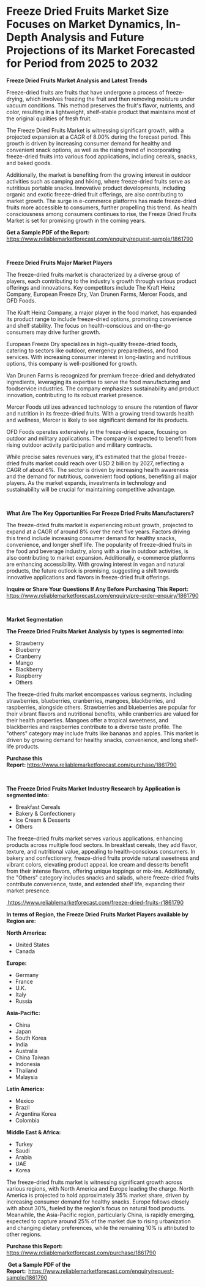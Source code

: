 <p><h1>Freeze Dried Fruits Market Size Focuses on Market Dynamics, In-Depth Analysis and Future Projections of its Market Forecasted for Period from 2025 to 2032</h1></p><p><strong>Freeze Dried Fruits Market Analysis and Latest Trends</strong></p>
<p><p>Freeze-dried fruits are fruits that have undergone a process of freeze-drying, which involves freezing the fruit and then removing moisture under vacuum conditions. This method preserves the fruit's flavor, nutrients, and color, resulting in a lightweight, shelf-stable product that maintains most of the original qualities of fresh fruit.</p><p>The Freeze Dried Fruits Market is witnessing significant growth, with a projected expansion at a CAGR of 8.00% during the forecast period. This growth is driven by increasing consumer demand for healthy and convenient snack options, as well as the rising trend of incorporating freeze-dried fruits into various food applications, including cereals, snacks, and baked goods. </p><p>Additionally, the market is benefiting from the growing interest in outdoor activities such as camping and hiking, where freeze-dried fruits serve as nutritious portable snacks. Innovative product developments, including organic and exotic freeze-dried fruit offerings, are also contributing to market growth. The surge in e-commerce platforms has made freeze-dried fruits more accessible to consumers, further propelling this trend. As health consciousness among consumers continues to rise, the Freeze Dried Fruits Market is set for promising growth in the coming years.</p></p>
<p><strong>Get a Sample PDF of the Report:&nbsp;</strong> <a href="https://www.reliablemarketforecast.com/enquiry/request-sample/1861790?utm_campaign=3221&utm_medium=2&utm_source=Github&utm_content=ia&utm_term=16042025&utm_id=freeze-dried-fruits">https://www.reliablemarketforecast.com/enquiry/request-sample/1861790</a></p>
<p>&nbsp;</p>
<p><strong>Freeze Dried Fruits Major Market Players</strong></p>
<p><p>The freeze-dried fruits market is characterized by a diverse group of players, each contributing to the industry's growth through various product offerings and innovations. Key competitors include The Kraft Heinz Company, European Freeze Dry, Van Drunen Farms, Mercer Foods, and OFD Foods. </p><p>The Kraft Heinz Company, a major player in the food market, has expanded its product range to include freeze-dried options, promoting convenience and shelf stability. The focus on health-conscious and on-the-go consumers may drive further growth.</p><p>European Freeze Dry specializes in high-quality freeze-dried foods, catering to sectors like outdoor, emergency preparedness, and food services. With increasing consumer interest in long-lasting and nutritious options, this company is well-positioned for growth.</p><p>Van Drunen Farms is recognized for premium freeze-dried and dehydrated ingredients, leveraging its expertise to serve the food manufacturing and foodservice industries. The company emphasizes sustainability and product innovation, contributing to its robust market presence.</p><p>Mercer Foods utilizes advanced technology to ensure the retention of flavor and nutrition in its freeze-dried fruits. With a growing trend towards health and wellness, Mercer is likely to see significant demand for its products.</p><p>OFD Foods operates extensively in the freeze-dried space, focusing on outdoor and military applications. The company is expected to benefit from rising outdoor activity participation and military contracts.</p><p>While precise sales revenues vary, it's estimated that the global freeze-dried fruits market could reach over USD 2 billion by 2027, reflecting a CAGR of about 6%. The sector is driven by increasing health awareness and the demand for nutritious, convenient food options, benefiting all major players. As the market expands, investments in technology and sustainability will be crucial for maintaining competitive advantage.</p></p>
<p>&nbsp;</p>
<p><strong>What Are The Key Opportunities For Freeze Dried Fruits Manufacturers?</strong></p>
<p><p>The freeze-dried fruits market is experiencing robust growth, projected to expand at a CAGR of around 8% over the next five years. Factors driving this trend include increasing consumer demand for healthy snacks, convenience, and longer shelf life. The popularity of freeze-dried fruits in the food and beverage industry, along with a rise in outdoor activities, is also contributing to market expansion. Additionally, e-commerce platforms are enhancing accessibility. With growing interest in vegan and natural products, the future outlook is promising, suggesting a shift towards innovative applications and flavors in freeze-dried fruit offerings.</p></p>
<p><strong>Inquire or Share Your Questions If Any Before Purchasing This Report:</strong> <a href="https://www.reliablemarketforecast.com/enquiry/pre-order-enquiry/1861790?utm_campaign=3221&utm_medium=2&utm_source=Github&utm_content=ia&utm_term=16042025&utm_id=freeze-dried-fruits">https://www.reliablemarketforecast.com/enquiry/pre-order-enquiry/1861790</a></p>
<p>&nbsp;</p>
<p><strong>Market Segmentation</strong></p>
<p><strong>The Freeze Dried Fruits Market Analysis by types is segmented into:</strong></p>
<p><ul><li>Strawberry</li><li>Blueberry</li><li>Cranberry</li><li>Mango</li><li>Blackberry</li><li>Raspberry</li><li>Others</li></ul></p>
<p><p>The freeze-dried fruits market encompasses various segments, including strawberries, blueberries, cranberries, mangoes, blackberries, and raspberries, alongside others. Strawberries and blueberries are popular for their vibrant flavors and nutritional benefits, while cranberries are valued for their health properties. Mangoes offer a tropical sweetness, and blackberries and raspberries contribute to a diverse taste profile. The "others" category may include fruits like bananas and apples. This market is driven by growing demand for healthy snacks, convenience, and long shelf-life products.</p></p>
<p><strong>Purchase this Report:&nbsp;</strong><a href="https://www.reliablemarketforecast.com/purchase/1861790?utm_campaign=3221&utm_medium=2&utm_source=Github&utm_content=ia&utm_term=16042025&utm_id=freeze-dried-fruits">https://www.reliablemarketforecast.com/purchase/1861790</a></p>
<p>&nbsp;</p>
<p><strong>The Freeze Dried Fruits Market Industry Research by Application is segmented into:</strong></p>
<p><ul><li>Breakfast Cereals</li><li>Bakery & Confectionery</li><li>Ice Cream & Desserts</li><li>Others</li></ul></p>
<p><p>The freeze-dried fruits market serves various applications, enhancing products across multiple food sectors. In breakfast cereals, they add flavor, texture, and nutritional value, appealing to health-conscious consumers. In bakery and confectionery, freeze-dried fruits provide natural sweetness and vibrant colors, elevating product appeal. Ice cream and desserts benefit from their intense flavors, offering unique toppings or mix-ins. Additionally, the "Others" category includes snacks and salads, where freeze-dried fruits contribute convenience, taste, and extended shelf life, expanding their market presence.</p></p>
<p><a href="https://www.reliablemarketforecast.com/freeze-dried-fruits-r1861790?utm_campaign=3221&utm_medium=2&utm_source=Github&utm_content=ia&utm_term=16042025&utm_id=freeze-dried-fruits">&nbsp;https://www.reliablemarketforecast.com/freeze-dried-fruits-r1861790</a></p>
<p><strong>In terms of Region, the Freeze Dried Fruits Market Players available by Region are:</strong></p>
<p>
    <p> <strong> North America: </strong>
        <ul>
            <li>United States</li>
            <li>Canada</li>
        </ul>
        </p> 
    <p> <strong> Europe: </strong>
        <ul>
            <li>Germany</li>
            <li>France</li>
            <li>U.K.</li>
            <li>Italy</li>
            <li>Russia</li>
        </ul>
        </p> 
    <p> <strong> Asia-Pacific: </strong>
        <ul>
            <li>China</li>
            <li>Japan</li>
            <li>South Korea</li>
            <li>India</li>
            <li>Australia</li>
            <li>China Taiwan</li>
            <li>Indonesia</li>
            <li>Thailand</li>
            <li>Malaysia</li>
        </ul>
        </p> 
    <p> <strong> Latin America: </strong>
        <ul>
            <li>Mexico</li>
            <li>Brazil</li>
            <li>Argentina Korea</li>
            <li>Colombia</li>
        </ul>
        </p> 
    <p> <strong> Middle East & Africa: </strong>
        <ul>
            <li>Turkey</li>
            <li>Saudi</li>
            <li>Arabia</li>
            <li>UAE</li>
            <li>Korea</li>
        </ul>
    </p>
    </p>
<p><p>The freeze-dried fruits market is witnessing significant growth across various regions, with North America and Europe leading the charge. North America is projected to hold approximately 35% market share, driven by increasing consumer demand for healthy snacks. Europe follows closely with about 30%, fueled by the region's focus on natural food products. Meanwhile, the Asia-Pacific region, particularly China, is rapidly emerging, expected to capture around 25% of the market due to rising urbanization and changing dietary preferences, while the remaining 10% is attributed to other regions.</p></p>
<p><strong>Purchase this Report: </strong><a href="https://www.reliablemarketforecast.com/purchase/1861790?utm_campaign=3221&utm_medium=2&utm_source=Github&utm_content=ia&utm_term=16042025&utm_id=freeze-dried-fruits">https://www.reliablemarketforecast.com/purchase/1861790</a></p>
<p>&nbsp;<strong>Get a Sample PDF of the Report:&nbsp;&nbsp;</strong><a href="https://www.reliablemarketforecast.com/enquiry/request-sample/1861790?utm_campaign=3221&utm_medium=2&utm_source=Github&utm_content=ia&utm_term=16042025&utm_id=freeze-dried-fruits">https://www.reliablemarketforecast.com/enquiry/request-sample/1861790</a></p>
<p><strong></strong></p>
<p><p></p><p></p><p></p></p>